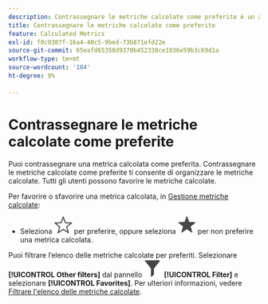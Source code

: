 ```yaml
---
description: Contrassegnare le metriche calcolate come preferite è un altro modo per organizzarle in modo semplice.
title: Contrassegnare le metriche calcolate come preferite
feature: Calculated Metrics
exl-id: f0c9387f-16a4-40c5-9bed-73b871efd22e
source-git-commit: 65eafd65358d9370b452338ce1036e59b3c69d1a
workflow-type: tm+mt
source-wordcount: '104'
ht-degree: 9%

---
```


# Contrassegnare le metriche calcolate come preferite

Puoi contrassegnare una metrica calcolata come preferita. Contrassegnare le metriche calcolate come preferite ti consente di organizzare le metriche calcolate. Tutti gli utenti possono favorire le metriche calcolate.

Per favorire o sfavorire una metrica calcolata, in [Gestione metriche calcolate](/help/components/calc-metrics/cm-workflow/cm-manager.md):

* Seleziona ![StarOutline](/help/assets/icons/StarOutline.svg) per preferire, oppure seleziona ![Star](/help/assets/icons/Star.svg) per non preferire una metrica calcolata.

Puoi filtrare l’elenco delle metriche calcolate per preferiti. Selezionare **[!UICONTROL Other filters]** dal pannello ![Filtro](/help/assets/icons/Filter.svg) **[!UICONTROL Filter]** e selezionare **[!UICONTROL Favorites]**. Per ulteriori informazioni, vedere [Filtrare l&#39;elenco delle metriche calcolate](/help/components/calc-metrics/cm-workflow/cm-filter.md).
